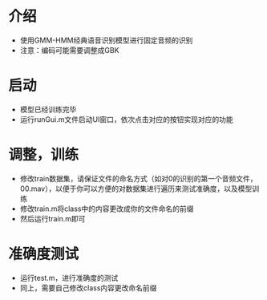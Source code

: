 # 介绍
- 使用GMM-HMM经典语音识别模型进行固定音频的识别
- 注意：编码可能需要调整成GBK

# 启动
- 模型已经训练完毕
- 运行runGui.m文件启动UI窗口，依次点击对应的按钮实现对应的功能

# 调整，训练
- 修改train数据集，请保证文件的命名方式（如对0的识别的第一个音频文件，00.mav），以便于你可以方便的对数据集进行遍历来测试准确度，以及模型训练
- 修改train.m将class中的内容更改成你的文件命名的前缀
- 然后运行train.m即可

# 准确度测试
- 运行test.m，进行准确度的测试
- 同上，需要自己修改class内容更改命名前缀
